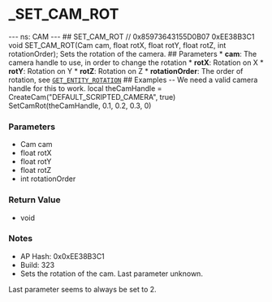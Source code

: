 # _SET_CAM_ROT

--- ns: CAM --- ## SET_CAM_ROT  // 0x85973643155D0B07 0xEE38B3C1 void SET_CAM_ROT(Cam cam, float rotX, float rotY, float rotZ, int rotationOrder);  Sets the rotation of the camera.  ## Parameters * **cam**: The camera handle to use, in order to change the rotation * **rotX**: Rotation on X * **rotY**: Rotation on Y * **rotZ**: Rotation on Z * **rotationOrder**: The order of rotation, see [`GET_ENTITY_ROTATION`](#_0xAFBD61CC738D9EB9)  ## Examples -- We need a valid camera handle for this to work. local theCamHandle = CreateCam("DEFAULT_SCRIPTED_CAMERA", true) SetCamRot(theCamHandle, 0.1, 0.2, 0.3, 0)

### Parameters
* Cam cam
* float rotX
* float rotY
* float rotZ
* int rotationOrder

### Return Value
* void

### Notes
* AP Hash: 0x0xEE38B3C1
* Build: 323
* Sets the rotation of the cam.
Last parameter unknown.

Last parameter seems to always be set to 2.

